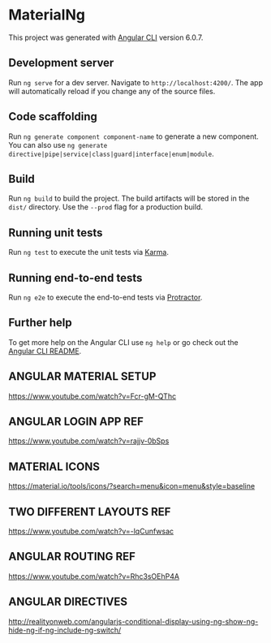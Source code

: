 # MaterialNg

This project was generated with [Angular CLI](https://github.com/angular/angular-cli) version 6.0.7.

## Development server

Run `ng serve` for a dev server. Navigate to `http://localhost:4200/`. The app will automatically reload if you change any of the source files.

## Code scaffolding

Run `ng generate component component-name` to generate a new component. You can also use `ng generate directive|pipe|service|class|guard|interface|enum|module`.

## Build

Run `ng build` to build the project. The build artifacts will be stored in the `dist/` directory. Use the `--prod` flag for a production build.

## Running unit tests

Run `ng test` to execute the unit tests via [Karma](https://karma-runner.github.io).

## Running end-to-end tests

Run `ng e2e` to execute the end-to-end tests via [Protractor](http://www.protractortest.org/).

## Further help

To get more help on the Angular CLI use `ng help` or go check out the [Angular CLI README](https://github.com/angular/angular-cli/blob/master/README.md).


## ANGULAR MATERIAL SETUP

https://www.youtube.com/watch?v=Fcr-gM-QThc


## ANGULAR LOGIN APP REF

https://www.youtube.com/watch?v=rajjv-0bSps


## MATERIAL ICONS

https://material.io/tools/icons/?search=menu&icon=menu&style=baseline


## TWO DIFFERENT LAYOUTS REF

https://www.youtube.com/watch?v=-lqCunfwsac


## ANGULAR ROUTING REF

https://www.youtube.com/watch?v=Rhc3sOEhP4A

## ANGULAR DIRECTIVES

http://realityonweb.com/angularjs-conditional-display-using-ng-show-ng-hide-ng-if-ng-include-ng-switch/